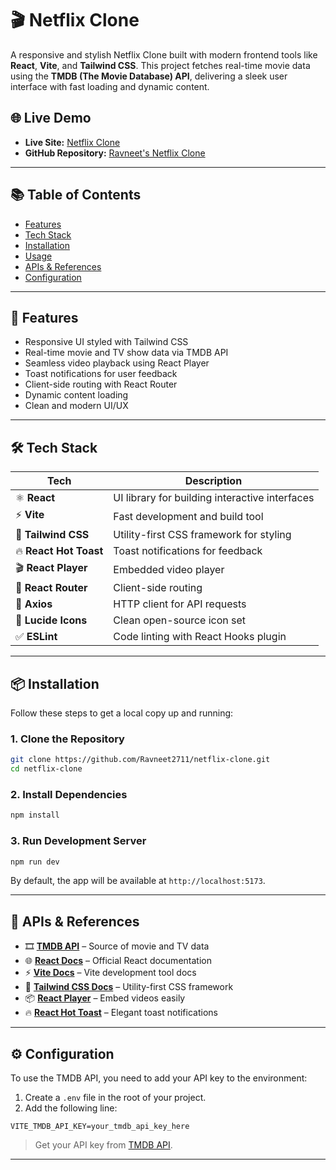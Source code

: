 # 🎬 Netflix Clone

A responsive and stylish Netflix Clone built with modern frontend tools like **React**, **Vite**, and **Tailwind CSS**. This project fetches real-time movie data using the **TMDB (The Movie Database) API**, delivering a sleek user interface with fast loading and dynamic content.

## 🌐 Live Demo

- **Live Site:** [Netflix Clone](https://movie-flix-clone.vercel.app/)  
- **GitHub Repository:** [Ravneet's Netflix Clone](https://github.com/Ravneet2711/netflix-clone)

---

## 📚 Table of Contents

- [Features](#features)
- [Tech Stack](#tech-stack)
- [Installation](#installation)
- [Usage](#usage)
- [APIs & References](#apis--references)
- [Configuration](#configuration)

---

## 🚀 Features

- Responsive UI styled with Tailwind CSS
- Real-time movie and TV show data via TMDB API
- Seamless video playback using React Player
- Toast notifications for user feedback
- Client-side routing with React Router
- Dynamic content loading
- Clean and modern UI/UX

---

## 🛠️ Tech Stack

| Tech              | Description                                      |
|-------------------|--------------------------------------------------|
| ⚛️ **React**       | UI library for building interactive interfaces  |
| ⚡ **Vite**         | Fast development and build tool                |
| 🎨 **Tailwind CSS** | Utility-first CSS framework for styling         |
| 🔥 **React Hot Toast** | Toast notifications for feedback         |
| 🎬 **React Player** | Embedded video player                          |
| 🔄 **React Router** | Client-side routing                            |
| 🔗 **Axios**        | HTTP client for API requests                   |
| 🧩 **Lucide Icons** | Clean open-source icon set                     |
| ✅ **ESLint**       | Code linting with React Hooks plugin           |

---

## 📦 Installation

Follow these steps to get a local copy up and running:

### 1. Clone the Repository

```bash
git clone https://github.com/Ravneet2711/netflix-clone.git
cd netflix-clone
```

### 2. Install Dependencies

```bash
npm install
```

### 3. Run Development Server

```bash
npm run dev
```

By default, the app will be available at `http://localhost:5173`.

---

## 🔗 APIs & References

- 🎞️ **[TMDB API](https://www.themoviedb.org/documentation/api)** – Source of movie and TV data
- 🌐 **[React Docs](https://react.dev)** – Official React documentation
- ⚡ **[Vite Docs](https://vitejs.dev)** – Vite development tool docs
- 🎨 **[Tailwind CSS Docs](https://tailwindcss.com/docs)** – Utility-first CSS framework
- 📦 **[React Player](https://www.npmjs.com/package/react-player)** – Embed videos easily
- 🔥 **[React Hot Toast](https://react-hot-toast.com)** – Elegant toast notifications

---

## ⚙️ Configuration

To use the TMDB API, you need to add your API key to the environment:

1. Create a `.env` file in the root of your project.
2. Add the following line:

```env
VITE_TMDB_API_KEY=your_tmdb_api_key_here
```

> Get your API key from [TMDB API](https://www.themoviedb.org/settings/api).

---


